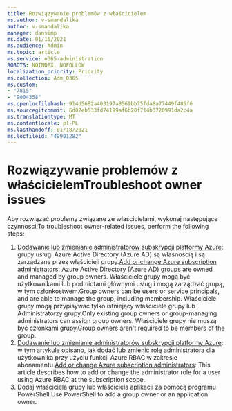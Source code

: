```yaml
---
title: Rozwiązywanie problemów z właścicielem
ms.author: v-smandalika
author: v-smandalika
manager: dansimp
ms.date: 01/16/2021
ms.audience: Admin
ms.topic: article
ms.service: o365-administration
ROBOTS: NOINDEX, NOFOLLOW
localization_priority: Priority
ms.collection: Adm_O365
ms.custom:
- "7815"
- "9004358"
ms.openlocfilehash: 914d5682a403197a8569bb75fda8a77449f485f6
ms.sourcegitcommit: 6d02eb533fd74199af6b20f714b3720991da2c4a
ms.translationtype: MT
ms.contentlocale: pl-PL
ms.lasthandoff: 01/18/2021
ms.locfileid: "49901282"
---
```

# <a name="troubleshoot-owner-issues"></a><span data-ttu-id="1f9f1-102">Rozwiązywanie problemów z właścicielem</span><span class="sxs-lookup"><span data-stu-id="1f9f1-102">Troubleshoot owner issues</span></span>

<span data-ttu-id="1f9f1-103">Aby rozwiązać problemy związane ze właścicielami, wykonaj następujące czynności:</span><span class="sxs-lookup"><span data-stu-id="1f9f1-103">To troubleshoot owner-related issues, perform the following steps:</span></span>

1. <span data-ttu-id="1f9f1-104">[Dodawanie lub zmienianie administratorów subskrypcji platformy Azure](https://docs.microsoft.com/azure/active-directory/fundamentals/active-directory-accessmanagement-managing-group-owners): grupy usługi Azure Active Directory (Azure AD) są własnością i są zarządzane przez właścicieli grupy.</span><span class="sxs-lookup"><span data-stu-id="1f9f1-104">[Add or change Azure subscription administrators](https://docs.microsoft.com/azure/active-directory/fundamentals/active-directory-accessmanagement-managing-group-owners): Azure Active Directory (Azure AD) groups are owned and managed by group owners.</span></span> <span data-ttu-id="1f9f1-105">Właściciele grupy mogą być użytkownikami lub podmiotami głównymi usług i mogą zarządzać grupą, w tym członkostwem.</span><span class="sxs-lookup"><span data-stu-id="1f9f1-105">Group owners can be users or service principals, and are able to manage the group, including membership.</span></span> <span data-ttu-id="1f9f1-106">Właściciele grupy mogą przypisywać tylko istniejący właściciele grupy lub Administratorzy grupy.</span><span class="sxs-lookup"><span data-stu-id="1f9f1-106">Only existing group owners or group-managing administrators can assign group owners.</span></span> <span data-ttu-id="1f9f1-107">Właściciele grupy nie muszą być członkami grupy.</span><span class="sxs-lookup"><span data-stu-id="1f9f1-107">Group owners aren't required to be members of the group.</span></span>
2. <span data-ttu-id="1f9f1-108">[Dodawanie lub zmienianie administratorów subskrypcji platformy Azure](https://docs.microsoft.com/azure/cost-management-billing/manage/add-change-subscription-administrator): w tym artykule opisano, jak dodać lub zmienić rolę administratora dla użytkownika przy użyciu funkcji Azure RBAC w zakresie abonamentu.</span><span class="sxs-lookup"><span data-stu-id="1f9f1-108">[Add or change Azure subscription administrators](https://docs.microsoft.com/azure/cost-management-billing/manage/add-change-subscription-administrator): This article describes how to add or change the administrator role for a user using Azure RBAC at the subscription scope.</span></span>
3. <span data-ttu-id="1f9f1-109">Dodaj właściciela grupy lub właściciela aplikacji za pomocą programu PowerShell.</span><span class="sxs-lookup"><span data-stu-id="1f9f1-109">Use PowerShell to add a group owner or an application owner.</span></span>
